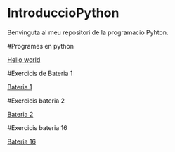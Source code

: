 # IntroduccioPython

Benvinguta al meu repositori de la programacio Pyhton.


#Programes en python

[Hello world](Helloworld.py)


#Exercicis de Bateria 1

[Bateria 1](bateria1.py)


#Exercicis  bateria 2

[Bateria 2](bateria2.py)


#Exercicis  bateria 16

[Bateria 16](bateria_16.py)
